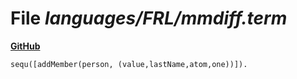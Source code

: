 # File _languages/FRL/mmdiff.term_
**[GitHub](https://github.com/softlang/yas/blob/master/languages/FRL/mmdiff.term)**
```
sequ([addMember(person, (value,lastName,atom,one))]).
```
